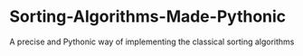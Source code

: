 # Sorting-Algorithms-Made-Pythonic
A precise and Pythonic way of implementing the classical sorting algorithms
